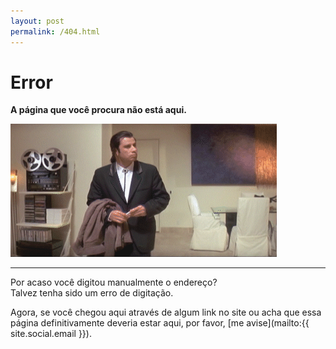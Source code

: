 ```yaml
---
layout: post
permalink: /404.html
---
```


# <span class="bad"> Error <i class="fa fa-exclamation-circle fa-lg"></i> </span>

__A página que você procura não está aqui.__

![Deu ruim.gif](/assets/img/error.gif) 

---

Por acaso você digitou manualmente o endereço? <br>
Talvez tenha sido um erro de digitação.

Agora, se você chegou aqui através de algum link no site ou acha que essa página definitivamente deveria estar aqui, por favor, [me avise](mailto:{{ site.social.email }}). 

